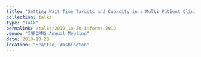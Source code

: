 ```yaml
---
title: "Setting Wait Time Targets and Capacity in a Multi-Patient Clinical Setting: An Inverse Optimization Approach"
collection: talks
type: "Talk"
permalink: /talks/2019-10-20-informs-2019
venue: "INFORMS Annual Meeting"
date: 2019-10-20
location: "Seattle, Washington"
---
```



